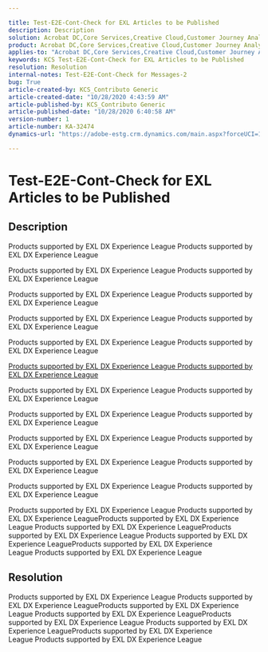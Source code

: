 ```yaml
---

title: Test-E2E-Cont-Check for EXL Articles to be Published  
description: Description  
solution: Acrobat DC,Core Services,Creative Cloud,Customer Journey Analytics,Dynamic Media Classic,Advertising Cloud,Document Cloud,Campaign,Audience Manager,Analytics,Adobe Sign  
product: Acrobat DC,Core Services,Creative Cloud,Customer Journey Analytics,Dynamic Media Classic,Advertising Cloud,Document Cloud,Campaign,Audience Manager,Analytics,Adobe Sign  
applies-to: "Acrobat DC,Core Services,Creative Cloud,Customer Journey Analytics,Dynamic Media Classic,Advertising Cloud,Document Cloud,Campaign,Audience Manager,Analytics,Adobe Sign"  
keywords: KCS Test-E2E-Cont-Check for EXL Articles to be Published  
resolution: Resolution  
internal-notes: Test-E2E-Cont-Check for Messages-2  
bug: True  
article-created-by: KCS_Contributo Generic  
article-created-date: "10/28/2020 4:43:59 AM"  
article-published-by: KCS_Contributo Generic  
article-published-date: "10/28/2020 6:40:58 AM"  
version-number: 1  
article-number: KA-32474  
dynamics-url: "https://adobe-estg.crm.dynamics.com/main.aspx?forceUCI=1&pagetype=entityrecord&etn=knowledgearticle&id=9e8dad2b-d818-eb11-a813-000d3a370a19"

---
```


# Test-E2E-Cont-Check for EXL Articles to be Published

## Description

Products supported by EXL DX Experience League Products supported by EXL DX Experience League

Products supported by EXL DX Experience League Products supported by EXL DX Experience League

Products supported by EXL DX Experience League Products supported by EXL DX Experience League


Products supported by EXL DX Experience League Products supported by EXL DX Experience League



Products supported by EXL DX Experience League Products supported by EXL DX Experience League

<u>Products supported by EXL DX Experience League Products supported by EXL DX Experience League</u>

Products supported by EXL DX Experience League Products supported by EXL DX Experience League

Products supported by EXL DX Experience League Products supported by EXL DX Experience League

Products supported by EXL DX Experience League Products supported by EXL DX Experience League

Products supported by EXL DX Experience League Products supported by EXL DX Experience League

Products supported by EXL DX Experience League Products supported by EXL DX Experience League

Products supported by EXL DX Experience League Products supported by EXL DX Experience LeagueProducts supported by EXL DX Experience League Products supported by EXL DX Experience LeagueProducts supported by EXL DX Experience League Products supported by EXL DX Experience LeagueProducts supported by EXL DX Experience League Products supported by EXL DX Experience League

## Resolution

Products supported by EXL DX Experience League Products supported by EXL DX Experience LeagueProducts supported by EXL DX Experience League Products supported by EXL DX Experience LeagueProducts supported by EXL DX Experience League Products supported by EXL DX Experience LeagueProducts supported by EXL DX Experience League Products supported by EXL DX Experience League
